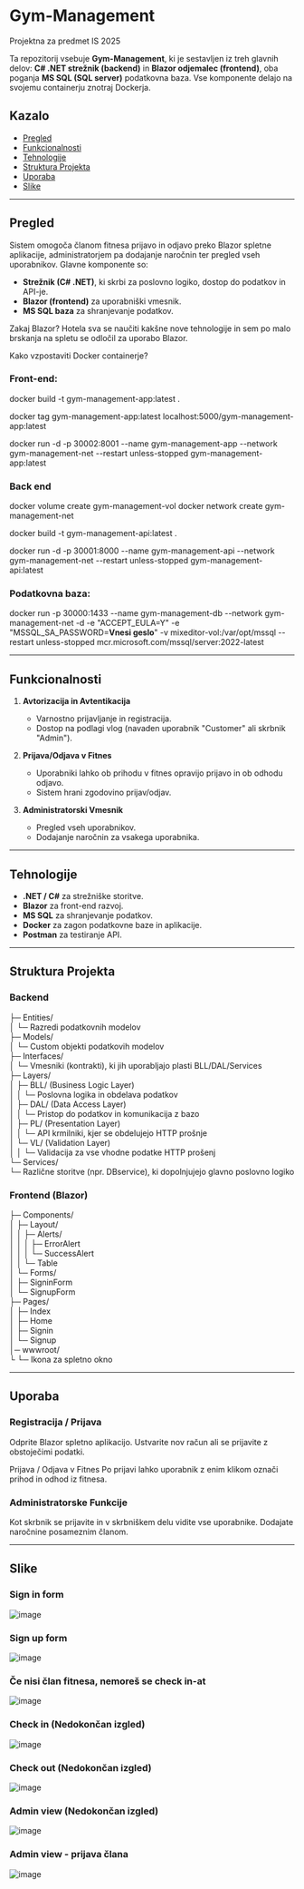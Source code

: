 # Gym-Management
Projektna za predmet IS 2025

Ta repozitorij vsebuje **Gym-Management**, ki je sestavljen iz treh glavnih delov: 
**C# .NET strežnik (backend)** in **Blazor odjemalec (frontend)**, oba poganja **MS SQL (SQL server)** podatkovna baza. Vse komponente delajo na svojemu containerju znotraj Dockerja.

## Kazalo

- [Pregled](#pregled)
- [Funkcionalnosti](#funkcionalnosti)
- [Tehnologije](#tehnologije)
- [Struktura Projekta](#struktura-projekta)
- [Uporaba](#uporaba)
- [Slike](#slike)

---

## Pregled

Sistem omogoča članom fitnesa prijavo in odjavo preko Blazor spletne aplikacije, administratorjem pa dodajanje naročnin ter pregled vseh uporabnikov.
Glavne komponente so:

- **Strežnik (C# .NET)**, ki skrbi za poslovno logiko, dostop do podatkov in API-je.
- **Blazor (frontend)** za uporabniški vmesnik.
- **MS SQL baza** za shranjevanje podatkov.

Zakaj Blazor?
Hotela sva se naučiti kakšne nove tehnologije in sem po malo brskanja na spletu se odločil za uporabo Blazor.

Kako vzpostaviti Docker containerje?

### Front-end:
docker build -t gym-management-app:latest .

docker tag gym-management-app:latest localhost:5000/gym-management-app:latest

docker run -d -p 30002:8001 --name gym-management-app --network gym-management-net --restart unless-stopped gym-management-app:latest

### Back end

docker volume create gym-management-vol
docker network create gym-management-net

docker build -t gym-management-api:latest .

docker run -d -p 30001:8000 --name gym-management-api --network gym-management-net --restart unless-stopped gym-management-api:latest

### Podatkovna baza:

docker run -p 30000:1433 --name gym-management-db --network gym-management-net -d -e "ACCEPT_EULA=Y" -e "MSSQL_SA_PASSWORD=**Vnesi geslo**" -v mixeditor-vol:/var/opt/mssql --restart unless-stopped mcr.microsoft.com/mssql/server:2022-latest

---

## Funkcionalnosti

1. **Avtorizacija in Avtentikacija**  
   - Varnostno prijavljanje in registracija.
   - Dostop na podlagi vlog (navaden uporabnik "Customer" ali skrbnik "Admin").

2. **Prijava/Odjava v Fitnes**  
   - Uporabniki lahko ob prihodu v fitnes opravijo prijavo in ob odhodu odjavo.
   - Sistem hrani zgodovino prijav/odjav.

3. **Administratorski Vmesnik**
   - Pregled vseh uporabnikov.
   - Dodajanje naročnin za vsakega uporabnika.

---

## Tehnologije

- **.NET / C#** za strežniške storitve.
- **Blazor** za front-end razvoj.
- **MS SQL** za shranjevanje podatkov.
- **Docker** za zagon podatkovne baze in aplikacije.
- **Postman** za testiranje API.

---

## Struktura Projekta

### Backend

├─ Entities/<br/>
│ └─ Razredi podatkovnih modelov<br/>
├─ Models/<br/>
│ └─ Custom objekti podatkovih modelov<br/>
├─ Interfaces/<br/>
│ └─ Vmesniki (kontrakti), ki jih uporabljajo plasti BLL/DAL/Services<br/>
├─ Layers/<br/>
│ ├─ BLL/ (Business Logic Layer)<br/>
│ │ └─ Poslovna logika in obdelava podatkov<br/>
│ ├─ DAL/ (Data Access Layer)<br/>
│ │ └─ Pristop do podatkov in komunikacija z bazo<br/>
│ ├─ PL/ (Presentation Layer)<br/>
│ │ └─ API krmilniki, kjer se obdelujejo HTTP prošnje<br/>
│ └─ VL/ (Validation Layer)<br/>
│ │ └─ Validacija za vse vhodne podatke HTTP prošenj<br/>
└─ Services/<br/>
└─ Različne storitve (npr. DBservice), ki dopolnjujejo glavno poslovno logiko

### Frontend (Blazor)

├─ Components/<br/>
│ ├─ Layout/<br/>
│ │ ├─ Alerts/<br/>
│ │ │ ├─ ErrorAlert<br/>
│ │ │ └─ SuccessAlert<br/>
│ │ └─ Table<br/>
│ └─ Forms/<br/>
│ ├─ SigninForm<br/>
│ └─ SignupForm<br/>
├─ Pages/<br/>
│ ├─ Index<br/>
│ ├─ Home<br/>
│ ├─ Signin<br/>
│ └─ Signup<br/>
│─ wwwroot/<br/>
└ └─ Ikona za spletno okno

---

## Uporaba

### Registracija / Prijava

Odprite Blazor spletno aplikacijo.
Ustvarite nov račun ali se prijavite z obstoječimi podatki.

Prijava / Odjava v Fitnes
Po prijavi lahko uporabnik z enim klikom označi prihod in odhod iz fitnesa.

### Administratorske Funkcije

Kot skrbnik se prijavite in v skrbniškem delu vidite vse uporabnike.
Dodajate naročnine posameznim članom.

---

## Slike

### Sign in form
![image](https://github.com/user-attachments/assets/1dca92e6-1062-4be1-86f6-f088d6cf5113)


### Sign up form
![image](https://github.com/user-attachments/assets/4a287b30-8040-47ba-a05f-32c452149083)

### Če nisi član fitnesa, nemoreš se check in-at
![image](https://github.com/user-attachments/assets/622973f1-29e4-47c4-9c66-1621724662c7)

### Check in (Nedokončan izgled)
![image](https://github.com/user-attachments/assets/c50bc7b9-7fde-47b2-9d06-15ae3a41d061)

### Check out (Nedokončan izgled)
![image](https://github.com/user-attachments/assets/55e72e9d-e083-4256-bca2-30ba75d0ff60)

### Admin view (Nedokončan izgled)
![image](https://github.com/user-attachments/assets/1edc6d33-e158-4d7d-9999-ec182a21291b)

### Admin view - prijava člana
![image](https://github.com/user-attachments/assets/161b84d5-96d0-4553-9af5-abd4cefd7af9)

